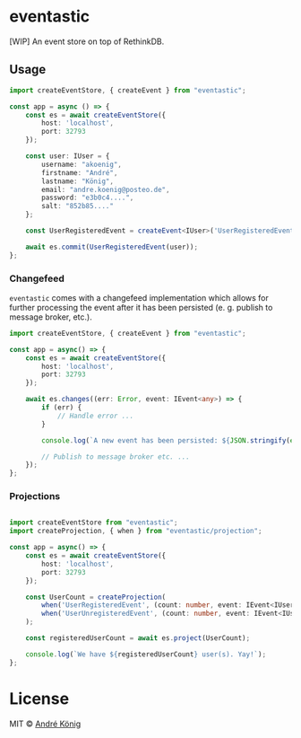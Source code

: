 # eventastic

[WIP] An event store on top of RethinkDB.

## Usage

```typescript
import createEventStore, { createEvent } from "eventastic";

const app = async () => {
    const es = await createEventStore({
        host: 'localhost',
        port: 32793
    });

    const user: IUser = {
        username: "akoenig",
        firstname: "André",
        lastname: "König",
        email: "andre.koenig@posteo.de",
        password: "e3b0c4....",
        salt: "852b85...."
    };

    const UserRegisteredEvent = createEvent<IUser>('UserRegisteredEvent');

    await es.commit(UserRegisteredEvent(user));
};
```

### Changefeed

`eventastic` comes with a changefeed implementation which allows for further processing the event after it has been persisted (e. g. publish to message broker, etc.).

```typescript
import createEventStore, { createEvent } from "eventastic";

const app = async() => {
    const es = await createEventStore({
        host: 'localhost',
        port: 32793
    });

    await es.changes((err: Error, event: IEvent<any>) => {
        if (err) {
            // Handle error ...
        }

        console.log(`A new event has been persisted: ${JSON.stringify(event)}.`);

        // Publish to message broker etc. ...
    });
};
```

### Projections

```typescript

import createEventStore from "eventastic";
import createProjection, { when } from "eventastic/projection";

const app = async() => {
    const es = await createEventStore({
        host: 'localhost',
        port: 32793
    });

    const UserCount = createProjection(
        when('UserRegisteredEvent', (count: number, event: IEvent<IUser>) => count++),
        when('UserUnregisteredEvent', (count: number, event: IEvent<IUser>) => count--)
    );

    const registeredUserCount = await es.project(UserCount);

    console.log(`We have ${registeredUserCount} user(s). Yay!`);
};
```

# License

MIT © [André König](http://andrekoenig.de)

